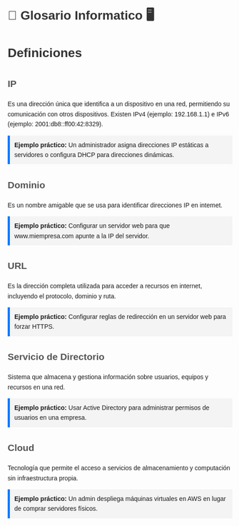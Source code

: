 # 📜 Glosario Informatico 🖥️

<!DOCTYPE html>
<html lang="es">
<head>
    <meta charset="UTF-8">
    <meta name="viewport" content="width=device-width, initial-scale=1.0">
    <title>Glosario Informático</title>
    <style>
        body { font-family: Arial, sans-serif; line-height: 1.6; margin: 20px; }
        h1 { color: #333; }
        h2 { color: #555; }
        .definition { margin-bottom: 20px; }
        .example { background: #f4f4f4; padding: 10px; border-left: 5px solid #007bff; }
    </style>
</head>
<body>
    <h1>Definiciones</h1>
    <div class="definition">
        <h2>IP</h2>
        <p>Es una dirección única que identifica a un dispositivo en una red, permitiendo su comunicación con otros dispositivos. Existen IPv4 (ejemplo: 192.168.1.1) e IPv6 (ejemplo: 2001:db8::ff00:42:8329).</p>
        <div class="example">
            <strong>Ejemplo práctico:</strong> Un administrador asigna direcciones IP estáticas a servidores o configura DHCP para direcciones dinámicas.
        </div>
    </div>
    <div class="definition">
        <h2>Dominio</h2>
        <p>Es un nombre amigable que se usa para identificar direcciones IP en internet.</p>
        <div class="example">
            <strong>Ejemplo práctico:</strong> Configurar un servidor web para que www.miempresa.com apunte a la IP del servidor.
        </div>
    </div>
    <div class="definition">
        <h2>URL</h2>
        <p>Es la dirección completa utilizada para acceder a recursos en internet, incluyendo el protocolo, dominio y ruta.</p>
        <div class="example">
            <strong>Ejemplo práctico:</strong> Configurar reglas de redirección en un servidor web para forzar HTTPS.
        </div>
    </div>
    <div class="definition">
        <h2>Servicio de Directorio</h2>
        <p>Sistema que almacena y gestiona información sobre usuarios, equipos y recursos en una red.</p>
        <div class="example">
            <strong>Ejemplo práctico:</strong> Usar Active Directory para administrar permisos de usuarios en una empresa.
        </div>
    </div>
    <div class="definition">
        <h2>Cloud</h2>
        <p>Tecnología que permite el acceso a servicios de almacenamiento y computación sin infraestructura propia.</p>
        <div class="example">
            <strong>Ejemplo práctico:</strong> Un admin despliega máquinas virtuales en AWS en lugar de comprar servidores físicos.
        </div>
    </div>
</body>
</html>

